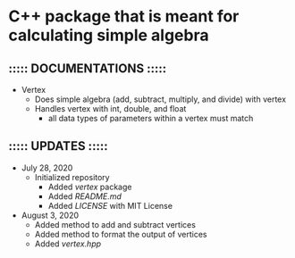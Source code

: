 # C++ package that is meant for calculating simple algebra
## ::::: DOCUMENTATIONS :::::
- Vertex
    - Does simple algebra (add, subtract, multiply, and divide) with vertex
    - Handles vertex with int, double, and float
        - all data types of parameters within a vertex must match

## ::::: UPDATES :::::
- July 28, 2020
    - Initialized repository
        - Added <i>vertex</i> package
        - Added <i>README.md</i>
        - Added <i>LICENSE</i> with MIT License
- August 3, 2020
    - Added method to add and subtract vertices
    - Added method to format the output of vertices
    - Added <i>vertex.hpp</i>